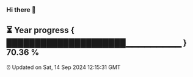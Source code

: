 ### Hi there 👋
⏳ Year progress { █████████████████████▁▁▁▁▁▁▁▁▁ } 70.36 %
---
⏰ Updated on Sat, 14 Sep 2024 12:15:31 GMT

